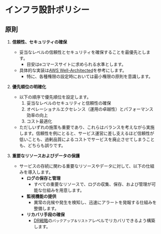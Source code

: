 # インフラ設計ポリシー

## 原則

1. **信頼性、セキュリティの確保**  
   - 妥当なレベルの信頼性とセキュリティを確保することを最優先とします。
       - 目安はeコマースサイトに求められる水準とします。
   - 具体的な実装は[AWS Well-Architected](https://aws.amazon.com/jp/architecture/well-architected)を参考にします。
       - 特に、各種権限の設定時においては最小権限の原則を意識します。

2. **優先順位の明確化**  
   - 以下の順序で優先順位を設定します。
     1. 妥当なレベルのセキュリティと信頼性の確保
     2. オペレーショナルエクセレンス（運用の卓越性）とパフォーマンス効率の向上
     3. コスト最適化
   - ただしいずれの施策も重要であり、これらはバランスを考えながら実施します。信頼性を例にとると、サービス運営に差し支えるほど信頼性が低いことも、過剰品質によるコストでサービスを廃止させてしまうことも、どちらも誤りです。

3. **重要なリソースおよびデータの保護**
   - サービスの存続に関わる重要なリソースやデータに対して、以下の仕組みを導入します。
     - **ログの保存と管理**  
       - すべての重要なリソースで、ログの収集、保存、および管理が可能な仕組みを用意します。  
     - **監視機能の提供**  
       - 異常の兆候や発生を検知し、迅速にアラートを発報する仕組みを整備します。
     - **リカバリ手段の確保**  
       - [DR戦略](https://aws.amazon.com/jp/blogs/news/disaster-recovery-dr-architecture-on-aws-part-1-strategies-for-recovery-in-the-cloud/)の`バックアップ＆リストア`レベルでリカバリできるよう構築します。

